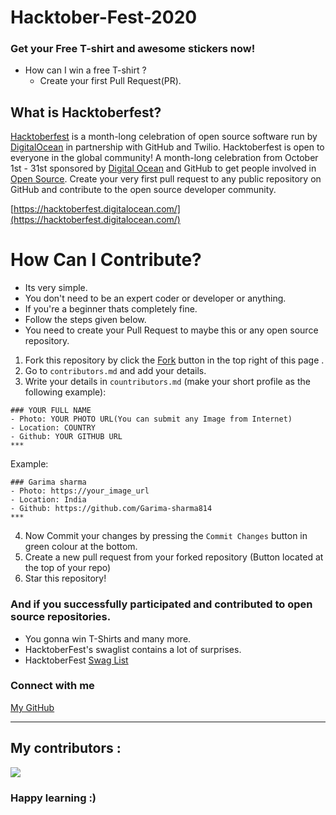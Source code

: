 # Hacktober-Fest-2020
### Get your Free T-shirt and awesome stickers now!

- How can I win a free T-shirt ? 
  -  Create your first Pull Request(PR).

## What is Hacktoberfest?
[Hacktoberfest](https://hacktoberfest.digitalocean.com/) is a month-long celebration of open source software run by [DigitalOcean](https://hacktoberfest.digitalocean.com/) in partnership with GitHub and Twilio. Hacktoberfest is open to everyone in the global community! A month-long celebration from October 1st - 31st sponsored by [Digital Ocean](https://hacktoberfest.digitalocean.com/) and GitHub to get people involved in [Open Source](https://github.com/open-source). Create your very first pull request to any public repository on GitHub and contribute to the open source developer community.

[https://hacktoberfest.digitalocean.com/](https://hacktoberfest.digitalocean.com/)

# How Can I Contribute? 
- Its very simple.
- You don't need to be an expert coder or developer or anything. 
- If you're a beginner thats completely fine.
- Follow the steps given below.
- You need to create your Pull Request to maybe this or any open source repository.
1. Fork this repository by click the [Fork](https://github.com/Garima-sharma814/HacktoberFest/fork) button in the top right of this page .
2. Go to `contributors.md` and add your details.
3. Write your details in `countributors.md` (make your short profile as the following example):
```
### YOUR FULL NAME
- Photo: YOUR PHOTO URL(You can submit any Image from Internet)
- Location: COUNTRY
- Github: YOUR GITHUB URL
***
```
Example:

```
### Garima sharma 
- Photo: https://your_image_url
- Location: India
- Github: https://github.com/Garima-sharma814
***
```
4. Now Commit your changes by pressing the `Commit Changes` button in green colour at the bottom.
5. Create a new pull request from your forked repository (Button located at the top of your repo)
6. Star this repository!
### And if you successfully participated and contributed to open source repositories.
 - You gonna win T-Shirts and many more.
 - HacktoberFest's swaglist contains a lot of surprises.
 - HacktoberFest [Swag List](https://hacktoberfestswaglist.com/) 

### Connect with me  
[My GitHub](https://github.com/Garima-sharma814)
</a>
<br>


***

## My contributors :
<a href="https://github.com/Garima-sharma814/HacktoberFest/graphs/contributors">
  <img src="https://contributors-img.web.app/image?repo=Garima-sharma814/Hacktober-Fest-2020" />
</a>

### Happy learning :)
